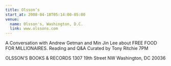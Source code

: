 ```yaml
---
title: Olsson’s
start_at: 2008-04-18T05:14:00-05:00
venue:
  name: Olsson's, Washington, D.C.
  link: www.olssons.com
---
```


A Conversation with Andrew Getman and Min Jin Lee
about FREE FOOD FOR MILLIONAIRES.
Reading and Q&A
Curated by Tony Ritchie
7PM

OLSSON’S BOOKS & RECORDS
1307 19th Street NW
Washington, DC 20036
